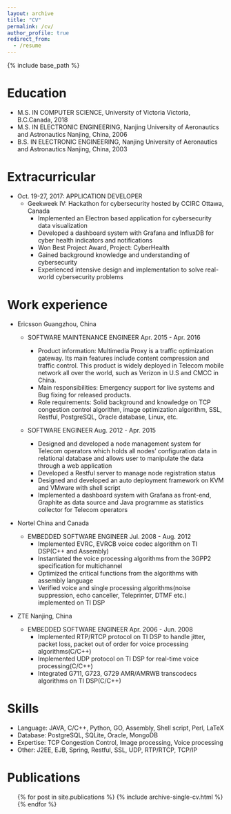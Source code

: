 ```yaml
---
layout: archive
title: "CV"
permalink: /cv/
author_profile: true
redirect_from:
  - /resume
---
```


{% include base_path %}

Education
======
* M.S. IN COMPUTER SCIENCE, University of Victoria Victoria, B.C.Canada, 2018
* M.S. IN ELECTRONIC ENGINEERING, Nanjing University of Aeronautics and Astronautics Nanjing, China, 2006
* B.S. IN ELECTRONIC ENGINEERING, Nanjing University of Aeronautics and Astronautics Nanjing, China, 2003

Extracurricular
======
* Oct. 19-27, 2017: APPLICATION DEVELOPER
  * Geekweek IV: Hackathon for cybersecurity hosted by CCIRC Ottawa, Canada
    * Implemented an Electron based application for cybersecurity data visualization
    * Developed a dashboard system with Grafana and InfluxDB for cyber health indicators and notifications
    * Won Best Project Award, Project: CyberHealth
    * Gained background knowledge and understanding of cybersecurity
    * Experienced intensive design and implementation to solve real-world cybersecurity problems


Work experience
======
* Ericsson Guangzhou, China
  * SOFTWARE MAINTENANCE ENGINEER Apr. 2015 - Apr. 2016
    * Product information: Multimedia Proxy is a traffic optimization gateway. Its main features include content compression and traffic control. This product is widely deployed in Telecom mobile network all over the world, such as Verizon in U.S and CMCC in China.
    * Main responsibilities: Emergency support for live systems and Bug fixing for released products.
    * Role requirements: Solid background and knowledge on TCP congestion control algorithm, image optimization algorithm, SSL, Restful, PostgreSQL, Oracle database, Linux, etc.

  * SOFTWARE ENGINEER Aug. 2012 - Apr. 2015
    * Designed and developed a node management system for Telecom operators which holds all nodes’ configuration data in relational database and allows user to manipulate the data through a web application
    * Developed a Restful server to manage node registration status
    * Designed and developed an auto deployment framework on KVM and VMware with shell script
    * Implemented a dashboard system with Grafana as front-end, Graphite as data source and Java programme as statistics collector for Telecom operators

* Nortel China and Canada
  * EMBEDDED SOFTWARE ENGINEER Jul. 2008 - Aug. 2012
    * Implemented EVRC, EVRCB voice codec algorithm on TI DSP(C++ and Assembly)
    * Instantiated the voice processing algorithms from the 3GPP2 specification for multichannel
    * Optimized the critical functions from the algorithms with assembly language
    * Verified voice and single processing algorithms(noise suppression, echo canceller, Teleprinter, DTMF etc.) implemented on TI DSP 

* ZTE Nanjing, China
  * EMBEDDED SOFTWARE ENGINEER Apr. 2006 - Jun. 2008
    * Implemented RTP/RTCP protocol on TI DSP to handle jitter, packet loss, packet out of order for voice processing algorithms(C/C++)
    * Implemented UDP protocol on TI DSP for real-time voice processing(C/C++)
    * Integrated G711, G723, G729 AMR/AMRWB transcodecs algorithms on TI DSP(C/C++)
  
Skills
======
* Language: JAVA, C/C++, Python, GO, Assembly, Shell script, Perl, LaTeX
* Database: PostgreSQL, SQLite, Oracle, MongoDB
* Expertise: TCP Congestion Control, Image processing, Voice processing
* Other: J2EE, EJB, Spring, Restful, SSL, UDP, RTP/RTCP, TCP/IP


Publications
======
  <ul>{% for post in site.publications %}
    {% include archive-single-cv.html %}
  {% endfor %}</ul>

